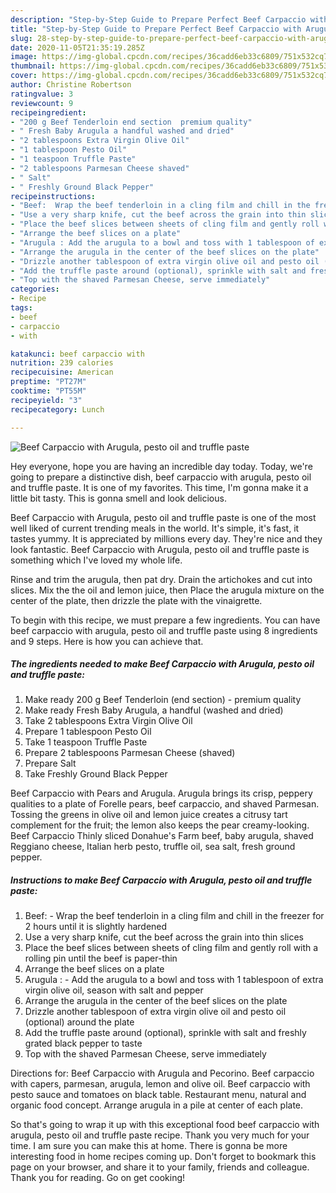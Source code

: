 ```yaml
---
description: "Step-by-Step Guide to Prepare Perfect Beef Carpaccio with Arugula, pesto oil and truffle paste"
title: "Step-by-Step Guide to Prepare Perfect Beef Carpaccio with Arugula, pesto oil and truffle paste"
slug: 28-step-by-step-guide-to-prepare-perfect-beef-carpaccio-with-arugula-pesto-oil-and-truffle-paste
date: 2020-11-05T21:35:19.285Z
image: https://img-global.cpcdn.com/recipes/36cadd6eb33c6809/751x532cq70/beef-carpaccio-with-arugula-pesto-oil-and-truffle-paste-recipe-main-photo.jpg
thumbnail: https://img-global.cpcdn.com/recipes/36cadd6eb33c6809/751x532cq70/beef-carpaccio-with-arugula-pesto-oil-and-truffle-paste-recipe-main-photo.jpg
cover: https://img-global.cpcdn.com/recipes/36cadd6eb33c6809/751x532cq70/beef-carpaccio-with-arugula-pesto-oil-and-truffle-paste-recipe-main-photo.jpg
author: Christine Robertson
ratingvalue: 3
reviewcount: 9
recipeingredient:
- "200 g Beef Tenderloin end section  premium quality"
- " Fresh Baby Arugula a handful washed and dried"
- "2 tablespoons Extra Virgin Olive Oil"
- "1 tablespoon Pesto Oil"
- "1 teaspoon Truffle Paste"
- "2 tablespoons Parmesan Cheese shaved"
- " Salt"
- " Freshly Ground Black Pepper"
recipeinstructions:
- "Beef:  Wrap the beef tenderloin in a cling film and chill in the freezer for 2 hours until it is slightly hardened"
- "Use a very sharp knife, cut the beef across the grain into thin slices"
- "Place the beef slices between sheets of cling film and gently roll with a rolling pin until the beef is paper-thin"
- "Arrange the beef slices on a plate"
- "Arugula : Add the arugula to a bowl and toss with 1 tablespoon of extra virgin olive oil, season with salt and pepper"
- "Arrange the arugula in the center of the beef slices on the plate"
- "Drizzle another tablespoon of extra virgin olive oil and pesto oil (optional) around the plate"
- "Add the truffle paste around (optional), sprinkle with salt and freshly grated black pepper to taste"
- "Top with the shaved Parmesan Cheese, serve immediately"
categories:
- Recipe
tags:
- beef
- carpaccio
- with

katakunci: beef carpaccio with 
nutrition: 239 calories
recipecuisine: American
preptime: "PT27M"
cooktime: "PT55M"
recipeyield: "3"
recipecategory: Lunch

---
```



![Beef Carpaccio with Arugula, pesto oil and truffle paste](https://img-global.cpcdn.com/recipes/36cadd6eb33c6809/751x532cq70/beef-carpaccio-with-arugula-pesto-oil-and-truffle-paste-recipe-main-photo.jpg)

Hey everyone, hope you are having an incredible day today. Today, we're going to prepare a distinctive dish, beef carpaccio with arugula, pesto oil and truffle paste. It is one of my favorites. This time, I'm gonna make it a little bit tasty. This is gonna smell and look delicious.

Beef Carpaccio with Arugula, pesto oil and truffle paste is one of the most well liked of current trending meals in the world. It's simple, it's fast, it tastes yummy. It is appreciated by millions every day. They're nice and they look fantastic. Beef Carpaccio with Arugula, pesto oil and truffle paste is something which I've loved my whole life.

Rinse and trim the arugula, then pat dry. Drain the artichokes and cut into slices. Mix the the oil and lemon juice, then Place the arugula mixture on the center of the plate, then drizzle the plate with the vinaigrette.


To begin with this recipe, we must prepare a few ingredients. You can have beef carpaccio with arugula, pesto oil and truffle paste using 8 ingredients and 9 steps. Here is how you can achieve that.

<!--inarticleads1-->

##### The ingredients needed to make Beef Carpaccio with Arugula, pesto oil and truffle paste:

1. Make ready 200 g Beef Tenderloin (end section) - premium quality
1. Make ready  Fresh Baby Arugula, a handful (washed and dried)
1. Take 2 tablespoons Extra Virgin Olive Oil
1. Prepare 1 tablespoon Pesto Oil
1. Take 1 teaspoon Truffle Paste
1. Prepare 2 tablespoons Parmesan Cheese (shaved)
1. Prepare  Salt
1. Take  Freshly Ground Black Pepper


Beef Carpaccio with Pears and Arugula. Arugula brings its crisp, peppery qualities to a plate of Forelle pears, beef carpaccio, and shaved Parmesan. Tossing the greens in olive oil and lemon juice creates a citrusy tart complement for the fruit; the lemon also keeps the pear creamy-looking. Beef Carpaccio Thinly sliced Donahue&#39;s Farm beef, baby arugula, shaved Reggiano cheese, Italian herb pesto, truffle oil, sea salt, fresh ground pepper. 

<!--inarticleads2-->

##### Instructions to make Beef Carpaccio with Arugula, pesto oil and truffle paste:

1. Beef:  - Wrap the beef tenderloin in a cling film and chill in the freezer for 2 hours until it is slightly hardened
1. Use a very sharp knife, cut the beef across the grain into thin slices
1. Place the beef slices between sheets of cling film and gently roll with a rolling pin until the beef is paper-thin
1. Arrange the beef slices on a plate
1. Arugula : - Add the arugula to a bowl and toss with 1 tablespoon of extra virgin olive oil, season with salt and pepper
1. Arrange the arugula in the center of the beef slices on the plate
1. Drizzle another tablespoon of extra virgin olive oil and pesto oil (optional) around the plate
1. Add the truffle paste around (optional), sprinkle with salt and freshly grated black pepper to taste
1. Top with the shaved Parmesan Cheese, serve immediately


Directions for: Beef Carpaccio with Arugula and Pecorino. Beef carpaccio with capers, parmesan, arugula, lemon and olive oil. Beef carpaccio with pesto sauce and tomatoes on black table. Restaurant menu, natural and organic food concept. Arrange arugula in a pile at center of each plate. 

So that's going to wrap it up with this exceptional food beef carpaccio with arugula, pesto oil and truffle paste recipe. Thank you very much for your time. I am sure you can make this at home. There is gonna be more interesting food in home recipes coming up. Don't forget to bookmark this page on your browser, and share it to your family, friends and colleague. Thank you for reading. Go on get cooking!

